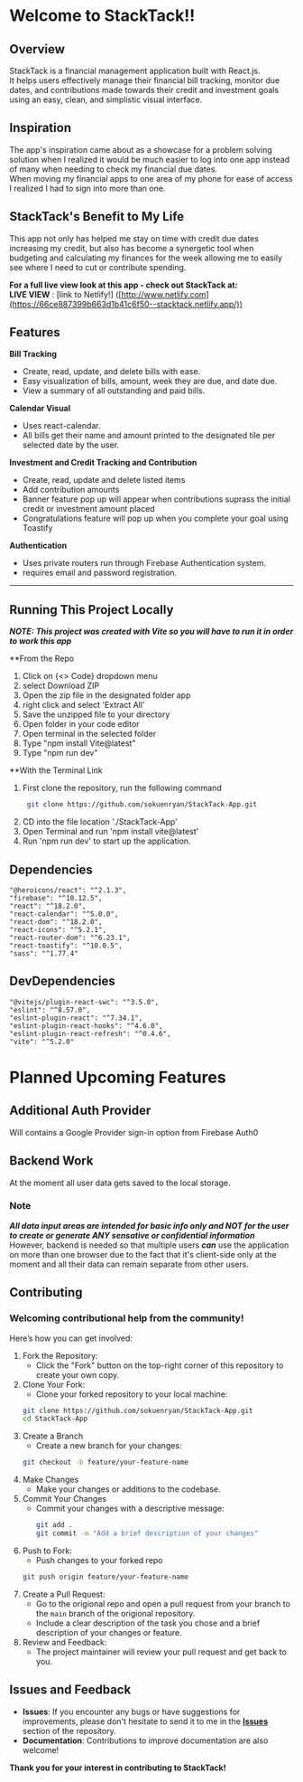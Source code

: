 # Welcome to StackTack!!
## Overview
StackTack is a financial management application built with React.js.<br>
It helps users effectively manage their financial bill tracking, monitor due dates, and contributions made towards their credit and investment goals using an easy, clean, and simplistic visual interface.<br> 

## Inspiration
The app's inspiration came about as a showcase for a problem solving solution when I realized it would be much easier to log into one app instead of many when needing to check my financial due dates.<br>
When moving my financial apps to one area of my phone for ease of access I realized I had to sign into more than one. 

## StackTack's Benefit to My Life
This app not only has helped me stay on time with credit due dates increasing my credit, but also has become a synergetic tool when budgeting and calculating my finances for the week allowing me to easily see where I need to cut or contribute spending. 

**For a full live view look at this app - check out StackTack at:** <br>
**LIVE VIEW** : [link to Netlify!] ([http://www.netlify.com](https://66ce887399b663d1b41c6f50--stacktack.netlify.app/))

## Features
**Bill Tracking**
  - Create, read, update, and delete bills with ease.
  - Easy visualization of bills, amount, week they are due, and date due.
  - View a summary of all outstanding and paid bills.

**Calendar Visual**
  - Uses react-calendar.
  - All bills get their name and amount printed to the designated tile per selected date by the user.

**Investment and Credit Tracking and Contribution**
  - Create, read, update and delete listed items
  - Add contribution amounts
  - Banner feature pop up will appear when contributions suprass the initial credit or investment amount placed
  - Congratulations feature will pop up when you complete your goal using Toastify

**Authentication**
   - Uses private routers run through Firebase Authentication system.
   - requires email and password registration.
---
## Running This Project Locally
***NOTE: This project was created with Vite so you will have to run it in order to work this app***

**From the Repo
 1. Click on {<> Code} dropdown menu
 2. select Download ZIP
 3. Open the zip file in the designated folder app
 4. right click and select 'Extract All'
 5. Save the unzipped file to your directory
 6. Open folder in your code editor
 7. Open terminal in the selected folder
 8. Type "npm install Vite@latest"
 9. Type "npm run dev"

**With the Terminal Link
  1. First clone the repository, run the following command
     ```bash
      git clone https://github.com/sokuenryan/StackTack-App.git
  2. CD into the file location './StackTack-App'
  3. Open Terminal and run 'npm install vite@latest'
  4. Run 'npm run dev' to start up the application.

## Dependencies 
    "@heroicons/react": "^2.1.3",
    "firebase": "^10.12.5",
    "react": "^18.2.0",
    "react-calendar": "^5.0.0",
    "react-dom": "^18.2.0",
    "react-icons": "^5.2.1",
    "react-router-dom": "^6.23.1",
    "react-toastify": "^10.0.5",
    "sass": "^1.77.4"

## DevDependencies 
    "@vitejs/plugin-react-swc": "^3.5.0",
    "eslint": "^8.57.0",
    "eslint-plugin-react": "^7.34.1",
    "eslint-plugin-react-hooks": "^4.6.0",
    "eslint-plugin-react-refresh": "^0.4.6",
    "vite": "^5.2.0"

# Planned Upcoming Features
## Additional Auth Provider
Will contains a Google Provider sign-in option from Firebase Auth0

## Backend Work
At the moment all user data gets saved to the local storage.<br>
### Note <br>
***All data input areas are intended for ***basic info only*** and **NOT** for the user to create or generate ANY sensative or confidential information***<br>
However, backend is needed so that multiple users ***can*** use the application on more than one browser 
due to the fact that it's client-side only at the moment and all their data can remain separate from other users.<br>
 
## Contributing
### Welcoming contributional help from the community! <br> 
Here’s how you can get involved:

1. Fork the Repository:
    - Click the "Fork" button on the top-right corner of this repository to create your own copy.
2.  Clone Your Fork:
    - Clone your forked repository to your local machine:
    ``` bash
    git clone https://github.com/sokuenryan/StackTack-App.git
    cd StackTack-App
3. Create a Branch
   - Create a new branch for your changes:
   ``` bash
   git checkout -b feature/your-feature-name
4. Make Changes
   - Make your changes or additions to the codebase.
5. Commit Your Changes
   - Commit your changes with a descriptive message:
     ```bash
     git add .
     git commit -m "Add a brief description of your changes"
6. Push to Fork:
   - Push changes to your forked repo
   ```bash
   git push origin feature/your-feature-name
7. Create a Pull Request:
   - Go to the origional repo and open a pull request from your branch to the  `main` branch of the origional repository.
   - Include a clear description of the task you chose and a brief description of your changes or feature.
8. Review and Feedback:
   - The project maintainer will review your pull request and get back to you. 

## Issues and Feedback 
  - **Issues**: If you encounter any bugs or have suggestions for improvements, please don't hesitate to send it to me in the **[Issues](https://github.com/sokuenryan/StackTack-App/issues)** section of the repository.
  - **Documentation**: Contributions to improve documentation are also welcome!

**Thank you for your interest in contributing to StackTack!**
